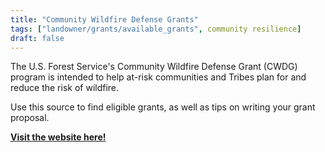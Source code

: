 ```yaml
---
title: "Community Wildfire Defense Grants"
tags: ["landowner/grants/available_grants", community resilience]
draft: false
---
```


The U.S. Forest Service's Community Wildfire Defense Grant (CWDG) program is intended to help at-risk communities and Tribes plan for and reduce the risk of wildfire.

Use this source to find eligible grants, as well as tips on writing your grant proposal. 

[**Visit the website here!**](https://wildfirerisk.org/cwdg-tool)

